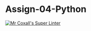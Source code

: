 # Assign-04-Python
[![Mr Coxall's Super Linter](https://github.com/ICS3U-Programming-SamuelNkongolo/Assign-04-Python/workflows/Mr%20Coxall's%20Super%20Linter/badge.svg)](https://github.com/ICS3U-Programming-SamuelNkongolo/Assign-04-Python/actions/)
